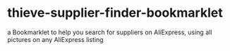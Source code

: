 # thieve-supplier-finder-bookmarklet
a Bookmarklet to help you search for suppliers on AliExpress, using all pictures on any AliExpress listing
